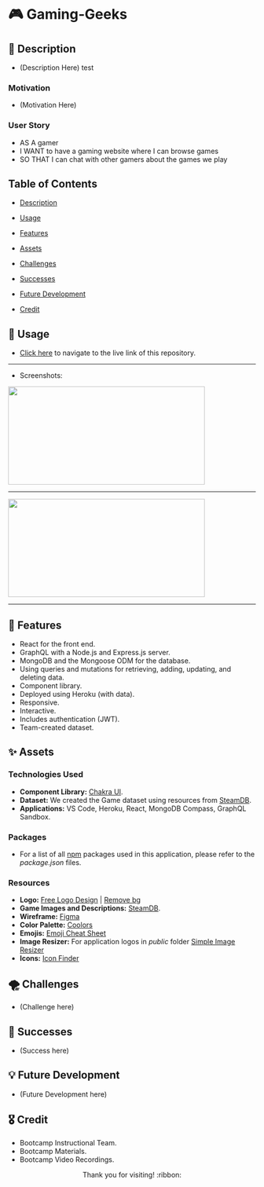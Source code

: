 # :video_game: Gaming-Geeks

## :page_facing_up: Description

- (Description Here) test

### Motivation

- (Motivation Here)

### User Story

- AS A gamer
- I WANT to have a gaming website where I can browse games
- SO THAT I can chat with other gamers about the games we play

## Table of Contents

* [Description](#page_facing_up-description)

* [Usage](#wrench-usage)

* [Features](#confetti_ball-features)

* [Assets](#sparkles-assets)

* [Challenges](#tornado-challenges)

* [Successes](#star2-successes)

* [Future Development](#bulb-future-development)

* [Credit](#medal_military-credit)

## :wrench: Usage

- [Click here](https://blooming-lake-18705.herokuapp.com/) to navigate to the live link of this repository.

---------------------------

- Screenshots:

<img src="./demo-images/demo1.png" width="400" height="200">

---------------------------

<img src="./demo-images/demo2.png" width="400" height="200">

---------------------------

## :confetti_ball: Features
- React for the front end.
- GraphQL with a Node.js and Express.js server.
- MongoDB and the Mongoose ODM for the database.
- Using queries and mutations for retrieving, adding, updating, and deleting data.
- Component library.
- Deployed using Heroku (with data).
- Responsive.
- Interactive.
- Includes authentication (JWT).
- Team-created dataset.

## :sparkles: Assets

### Technologies Used

- **Component Library:** [Chakra UI](https://chakra-ui.com/).
- **Dataset:** We created the Game dataset using resources from [SteamDB](https://steamdb.info/).
- **Applications:** VS Code, Heroku, React, MongoDB Compass, GraphQL Sandbox.

### Packages
- For a list of all [npm](https://www.npmjs.com/) packages used in this application, please refer to the *package.json* files.

### Resources
- **Logo:** [Free Logo Design](https://www.freelogodesign.org/) | [Remove bg](https://www.remove.bg/upload)
- **Game Images and Descriptions:** [SteamDB](https://steamdb.info/).
- **Wireframe:** [Figma](https://www.figma.com/file/mok73ijUzazReU9TcMUoUt/Untitled?node-id=102-5&t=Ji55dmf60ghD1Sqn-0)
- **Color Palette:** [Coolors](https://coolors.co/)
- **Emojis:** [Emoji Cheat Sheet](https://github.com/ikatyang/emoji-cheat-sheet/blob/master/README.md)
- **Image Resizer:** For application logos in *public* folder [Simple Image Resizer](https://www.simpleimageresizer.com/)
- **Icons:** [Icon Finder](https://www.iconfinder.com/)

## :tornado: Challenges
- (Challenge here)

## :star2: Successes
- (Success here)

## :bulb: Future Development
- (Future Development here)

## :medal_military: Credit
- Bootcamp Instructional Team.
- Bootcamp Materials.
- Bootcamp Video Recordings.

<p align="center">Thank you for visiting! :ribbon:</p>
